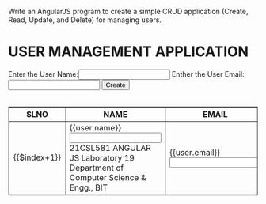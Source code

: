 Write an AngularJS program to create a simple CRUD application (Create, 
Read, Update, and Delete) for managing users.
<!DOCTYPE html>
<html>
<title>USER MANAGEMENT APPLICATION</title>
<head>
<script type="text/javascript"
src="https://ajax.googleapis.com/ajax/libs/angularjs/1.8.2/angular.min.js">
</script>
<script>
var app=angular.module("userMgmtApp",[]);
app.controller("userMgmtAppCntrl",function($scope){
$scope.users=[
{'name':"Dr. Harish Kumar BT", 
'email':'harish.bitcse82@gmail.com','editing':false},
{'name':'ABC','email':'abc@gmail.com','editing':false},
{'name':'XYZ','email':'xyz@gmail.com','editing':false}
]
$scope.createUser=function()
{
if($scope.newUserName && $scope.newUserEmail)
{
var u={
'name':$scope.newUserName,
'email':$scope.newUserEmail,
'editing':false
}
$scope.users.push(u)
$scope.newUserName=''
$scope.newUserEmail=''
}
else{
alert("Please provide the user name and email id")
}
}
$scope.readUser=function(user)
{
user.editing=true
}
21CSL581 ANGULAR JS Laboratory
18
Department of Computer Science & Engg., BIT
 $scope.updateUser=function(user){
user.editing=false
}
$scope.deleteUser=function(user)
{
var yes=confirm("Are you sure you want to delete")
if(yes==true)
{
var index=$scope.users.indexOf(user)
$scope.users.splice(index,1)
}
}
});
</script>
</head>
<body ng-app="userMgmtApp">
<h1>USER MANAGEMENT APPLICATION</h1>
<div ng-controller="userMgmtAppCntrl">
Enter the User Name:<input type="text" ng-model="newUserName">
Enther the User Email:<input type="text" ng-model="newUserEmail">
<button ng-click="createUser()">Create</button>
<br/>
<br/>
<table border="1">
<tr>
<th>SLNO</th>
<th>NAME</th>
<th>EMAIL</th>
<th>READ</th>
<th>UPDATE</th>
<th>DELETE</th>
</tr>
<tr ng-repeat="user in users">
<td>{{$index+1}}</td>
<td>
<span
ng-how="!user.editing">{{user.name}}</span>&nbsp;&nbsp;&nbsp;&nbsp
<input type="text" ng-show="user.editing" ng-model="user.name">
21CSL581 ANGULAR JS Laboratory
19
Department of Computer Science & Engg., BIT
</td>
<td>
<span ng-show="!user.editing">{{user.email}}</span>
<input type="text" ng-show="user.editing" ng-model="user.email">
</td>
<td>
<button ng-click="readUser(user)">Read</button>
</td>
<td>
<button ng-click="updateUser(user)">Update</button>
</td>
<td>
<button ng-click="deleteUser(user)">Delete</button>
</td>
</tr>
</table>
</div>
</body>
</html>
